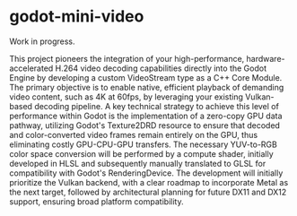 # godot-mini-video

Work in progress.

This project pioneers the integration of your high-performance, hardware-accelerated H.264 video decoding capabilities directly into the Godot Engine by developing a custom VideoStream type as a C++ Core Module. The primary objective is to enable native, efficient playback of demanding video content, such as 4K at 60fps, by leveraging your existing Vulkan-based decoding pipeline. A key technical strategy to achieve this level of performance within Godot is the implementation of a zero-copy GPU data pathway, utilizing Godot's Texture2DRD resource to ensure that decoded and color-converted video frames remain entirely on the GPU, thus eliminating costly GPU-CPU-GPU transfers. The necessary YUV-to-RGB color space conversion will be performed by a compute shader, initially developed in HLSL and subsequently manually translated to GLSL for compatibility with Godot's RenderingDevice. The development will initially prioritize the Vulkan backend, with a clear roadmap to incorporate Metal as the next target, followed by architectural planning for future DX11 and DX12 support, ensuring broad platform compatibility.
